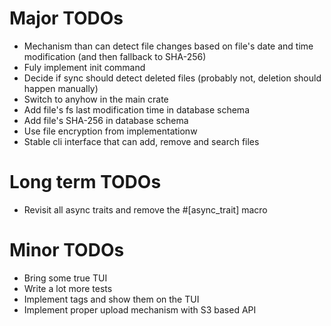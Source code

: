 # Major TODOs
- Mechanism than can detect file changes based on file's date and time modification (and then fallback to SHA-256)
- Fuly implement init command
- Decide if sync should detect deleted files (probably not, deletion should happen manually)
- Switch to anyhow in the main crate
- Add file's fs last modification time in database schema
- Add file's SHA-256 in database schema
- Use file encryption from implementationw
- Stable cli interface that can add, remove and search files

# Long term TODOs
- Revisit all async traits and remove the #[async_trait] macro

# Minor TODOs
- Bring some true TUI
- Write a lot more tests
- Implement tags and show them on the TUI
- Implement proper upload mechanism with S3 based API
